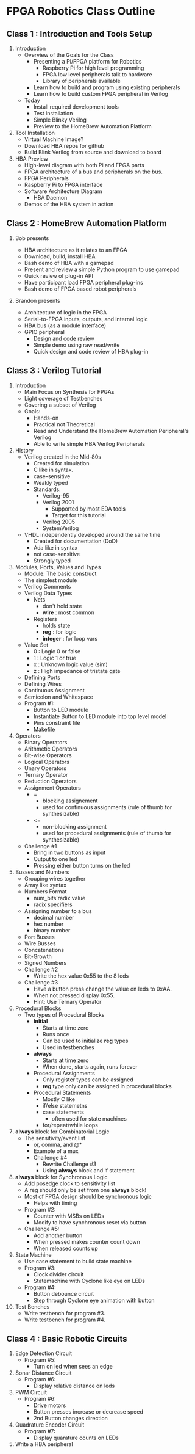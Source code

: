 # FPGA Robotics Class Outline

## Class 1 : Introduction and Tools Setup

1. Introduction
    * Overview of the Goals for the Class
        * Presenting a Pi/FPGA platform for Robotics
            * Raspberry Pi for high level programming
            * FPGA low level peripherals talk to hardware
            * Library of peripherals available
        * Learn how to build and program using existing peripherals
        * Learn how to build custom FPGA peripheral in Verilog
    * Today
        * Install required development tools
        * Test installation
        * Simple Blinky Verilog
        * Preview to the HomeBrew Automation Platform
2. Tool Installation
    * Virtual Machine Image?
    * Download HBA repos for github
    * Build Blink Verilog from source and download to board
3. HBA Preview
    * High-level diagram with both Pi and FPGA parts
    * FPGA architecture of a bus and peripherals on the bus.
    * FPGA Peripherals
    * Raspberry Pi to FPGA interface
    * Software Architecture Diagram
        * HBA Daemon
    * Demos of the HBA system in action

## Class 2 : HomeBrew Automation Platform

1. Bob presents
    * HBA architecture as it relates to an FPGA
    * Download, build, install HBA
    * Bash demo of HBA with a gamepad
    * Present and review a simple Python program to use gamepad
    * Quick review of plug-in API
    * Have participant load FPGA peripheral plug-ins
    * Bash demo of FPGA based robot peripherals

2. Brandon presents
    * Architecture of logic in the FPGA
    * Serial-to-FPGA inputs, outputs, and internal logic
    * HBA bus (as a module interface)
    * GPIO peripheral
        * Design and code review
        * Simple demo using raw read/write
        * Quick design and code review of HBA plug-in

## Class 3 : Verilog Tutorial

1. Introduction
    * Main Focus on Synthesis for FPGAs
    * Light coverage of Testbenches
    * Covering a subset of Verilog
    * Goals:
        * Hands-on
        * Practical not Theoretical
        * Read and Understand the HomeBrew Automation Peripheral's Verilog
        * Able to write simple HBA Verilog Peripherals
2. History
    * Verilog created in the Mid-80s
        * Created for simulation
        * C like in syntax.
        * case-sensitive
        * Weakly typed
        * Standards:
            * Verilog-95
            * Verilog 2001
                * Supported by most EDA tools
                * Target for this tutorial
            * Verilog 2005
            * SystemVerilog
    * VHDL independently developed around the same time
        * Created for documentation (DoD)
        * Ada like in syntax
        * not case-sensitive
        * Strongly typed
3. Modules, Ports, Values and Types
    * Module: The basic construct
    * The simplest module
    * Verilog Comments
    * Verilog Data Types
        * Nets
            * don't hold state
            * __wire__ : most common
        * Registers
            * holds state
            * __reg__ : for logic
            * __integer__ : for loop vars
    * Value Set
        * 0 : Logic 0 or false
        * 1 : Logic 1 or true
        * x : Unknown logic value (sim)
        * z : High impedance of tristate gate
    * Defining Ports
    * Defining Wires
    * Continuous Assignment
    * Semicolon and Whitespace
    * Program #1:
        * Button to LED module
        * Instantiate Button to LED module into top level model
        * Pins constraint file
        * Makefile
4. Operators
    * Binary Operators
    * Arithmetic Operators
    * Bit-wise Operators
    * Logical Operators
    * Unary Operators
    * Ternary Operator
    * Reduction Operators
    * Assignment Operators
        * =
            * blocking assignement
            * used for continuous assignments (rule of thumb for synthesizable)
        * <=
            * non-blocking assignment
            * used for procedural assignments (rule of thumb for synthesizable)
    * Challenge #1
        * Bring in two buttons as input
        * Output to one led
        * Pressing either button turns on the led
5. Busses and Numbers
    * Grouping wires together
    * Array like syntax
    * Numbers Format
        * num_bits'radix value
        * radix specifiers
    * Assigning number to a bus
        * decimal number
        * hex number
        * binary number
    * Port Busses
    * Wire Busses
    * Concatenations
    * Bit-Growth
    * Signed Numbers
    * Challenge #2
        * Write the hex value 0x55 to the 8 leds
    * Challenge #3
        * Have a button press change the value on leds to 0xAA.
        * When not pressed display 0x55.
        * Hint: Use Ternary Operator
6. Procedural Blocks
    *  Two types of Procedural Blocks
        * __initial__
            * Starts at time zero
            * Runs once
            * Can be used to initialize __reg__ types
            * Used in testbenches
        * __always__
            * Starts at time zero
            * When done, starts again, runs forever
        * Procedural Assignments
            * Only register types can be assigned
            * __reg__ type only can be assigned in procedural blocks
        * Procedural Statements
            * Mostly C like
            * if/else statemetns
            * case statements
                * often used for state machines
            * for/repeat/while loops
7. __always__ block for Combinatorial Logic
    * The sensitivity/event list
        * or, comma, and @*
        * Example of a mux
        * Challenge #4
            * Rewrite Challenge #3
            * Using __always__ block and if statement
8. __always__ block for Synchronous Logic
    * Add posedge clock to sensitivity list
    * A reg should only be set from one __always__ block!
    * Most of FPGA design should be synchronous logic
        * Helps with timing
    * Program #2:
        * Counter with MSBs on LEDs
        * Modify to have synchronous reset via button
    * Challenge #5:
        * Add another button
        * When pressed makes counter count down
        * When released counts up
9. State Machine
    * Use case statement to build state machine
    * Program #3:
        * Clock divider circuit
        * Statemachine with Cyclone like eye on LEDs
    * Program #4:
        * Button debounce circuit
        * Step through Cyclone eye animation with button
10. Test Benches
    * Write testbench for program #3.
    * Write testbench for program #4.

## Class 4 : Basic Robotic Circuits

1. Edge Detection Circuit
    * Program #5:
        * Turn on led when sees an edge
2. Sonar Distance Circuit
    * Program #6:
        * Display relative distance on leds
3. PWM Circuit
    * Program #6:
        * Drive motors
        * Button presses increase or decrease speed
        * 2nd Button changes direction
4. Quadrature Encoder Circuit
    * Program #7:
        * Display quarature counts on LEDs
5. Write a HBA peripheral

